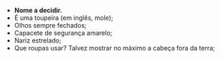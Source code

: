 - **Nome a decidir.**
- É uma toupeira (em inglês, mole);
- Olhos sempre fechados;
- Capacete de segurança amarelo;
- Nariz estrelado;
- Que roupas usar? Talvez mostrar no máximo a cabeça fora da terra;